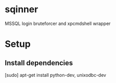 # sqinner
MSSQL login bruteforcer and xpcmdshell wrapper

# Setup

Install dependencies
----

[sudo] apt-get install python-dev, unixodbc-dev
